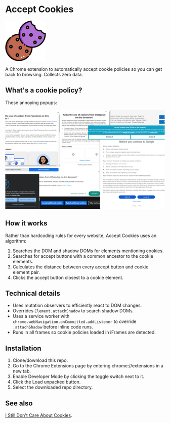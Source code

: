 Accept Cookies
==============
![](icon128.png)

A Chrome extension to automatically accept cookie policies so you can get back to browsing. Collects zero data.


What's a cookie policy?
-----------------------
These annoying popups:

![](acceptcookies.png)


How it works
-----------
Rather than hardcoding rules for every website, Accept Cookies uses an algorithm:

1. Searches the DOM and shadow DOMs for elements mentioning cookies.
2. Searches for accept buttons with a common ancestor to the cookie elements.
3. Calculates the distance between every accept button and cookie element pair.
4. Clicks the accept button closest to a cookie element.


Technical details
-----------------
- Uses mutation observers to efficiently react to DOM changes.
- Overrides `Element.attachShadow` to search shadow DOMs.
- Uses a service worker with `chrome.webNavigation.onCommitted.addListener` to override `.attachShadow` before inline code runs.
- Runs in all frames so cookie policies loaded in iFrames are detected.


Installation
------------
1. Clone/download this repo.
2. Go to the Chrome Extensions page by entering chrome://extensions in a new tab.
3. Enable Developer Mode by clicking the toggle switch next to it.
4. Click the Load unpacked button.
5. Select the downloaded repo directory.


See also
--------
[I Still Don't Care About Cookies](https://github.com/OhMyGuus/I-Still-Dont-Care-About-Cookies).
